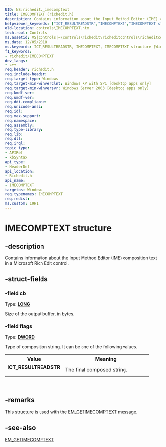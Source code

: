 ```yaml
---
UID: NS:richedit._imecomptext
title: IMECOMPTEXT (richedit.h)
description: Contains information about the Input Method Editor (IME) composition text in a Microsoft Rich Edit control.
helpviewer_keywords: ["ICT_RESULTREADSTR","IMECOMPTEXT","IMECOMPTEXT structure [Windows Controls]","_win32_IMECOMPTEXT_str","_win32_IMECOMPTEXT_str_cpp","controls.IMECOMPTEXT","controls._win32_IMECOMPTEXT_str","richedit/IMECOMPTEXT"]
old-location: controls\IMECOMPTEXT.htm
tech.root: Controls
ms.assetid: VS|Controls|~\controls\richedit\richeditcontrols\richeditcontrolreference\richeditstructures\imecomptext.htm
ms.date: 12/05/2018
ms.keywords: ICT_RESULTREADSTR, IMECOMPTEXT, IMECOMPTEXT structure [Windows Controls], _win32_IMECOMPTEXT_str, _win32_IMECOMPTEXT_str_cpp, controls.IMECOMPTEXT, controls._win32_IMECOMPTEXT_str, richedit/IMECOMPTEXT
f1_keywords:
- richedit/IMECOMPTEXT
dev_langs:
- c++
req.header: richedit.h
req.include-header: 
req.target-type: Windows
req.target-min-winverclnt: Windows XP with SP1 [desktop apps only]
req.target-min-winversvr: Windows Server 2003 [desktop apps only]
req.kmdf-ver: 
req.umdf-ver: 
req.ddi-compliance: 
req.unicode-ansi: 
req.idl: 
req.max-support: 
req.namespace: 
req.assembly: 
req.type-library: 
req.lib: 
req.dll: 
req.irql: 
topic_type:
- APIRef
- kbSyntax
api_type:
- HeaderDef
api_location:
- Richedit.h
api_name:
- IMECOMPTEXT
targetos: Windows
req.typenames: IMECOMPTEXT
req.redist: 
ms.custom: 19H1
---
```


# IMECOMPTEXT structure


## -description


Contains information about the Input Method Editor (IME) composition text in a Microsoft Rich Edit control.
		


## -struct-fields




### -field cb

Type: <b><a href="https://docs.microsoft.com/windows/desktop/WinProg/windows-data-types">LONG</a></b>

Size of the output buffer, in bytes. 


### -field flags

Type: <b><a href="https://docs.microsoft.com/windows/desktop/WinProg/windows-data-types">DWORD</a></b>

Type of composition string. It can be one of the following values.

<table>
<tr>
<th>Value</th>
<th>Meaning</th>
</tr>
<tr>
<td width="40%"><a id="ICT_RESULTREADSTR"></a><a id="ict_resultreadstr"></a><dl>
<dt><b>ICT_RESULTREADSTR</b></dt>
</dl>
</td>
<td width="60%">
The final composed string.

</td>
</tr>
</table>
 


## -remarks



This structure is used with the <a href="https://msdn.microsoft.com/1516305c-5f87-4ae0-97db-8709c71abacc">EM_GETIMECOMPTEXT</a> message.




## -see-also




<a href="https://msdn.microsoft.com/1516305c-5f87-4ae0-97db-8709c71abacc">EM_GETIMECOMPTEXT</a>
 

 

